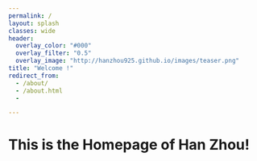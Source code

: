 ```yaml
---
permalink: /
layout: splash
classes: wide
header:
  overlay_color: "#000"
  overlay_filter: "0.5"
  overlay_image: "http://hanzhou925.github.io/images/teaser.png"
title: "Welcome !"
redirect_from: 
  - /about/
  - /about.html
  -

---
```


This is the Homepage of Han Zhou!
======
